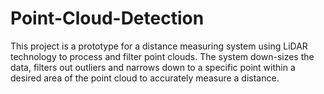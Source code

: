 # Point-Cloud-Detection
This project is a prototype for a distance measuring system using LiDAR technology to process and filter point clouds. The system down-sizes the data, filters out outliers and narrows down to a specific point within a desired area of the point cloud to accurately measure a distance. 
